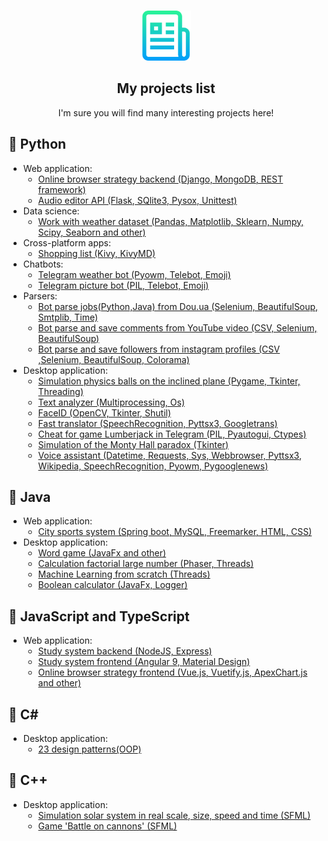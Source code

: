 <br />
<p align="center">
  <a href="https://github.com/Aarrtteemm123/PROJECTS-LIST">
    <img src="logo.png" alt="Logo" width="80" height="80">
  </a>

  <h2 align="center">My projects list</h2>

  <p align="center">
    I'm sure you will find many interesting projects here!
    <br />
  </p>
</p>
<h2>&#x1F537; Python</h2>

- Web application:
  - [Online browser strategy backend (Django, MongoDB, REST framework)](https://github.com/Aarrtteemm123/strategy-game-server)
  - [Audio editor API (Flask, SQlite3, Pysox, Unittest)](https://github.com/illumlg/audio-editor-api)
- Data science:
  - [Work with weather dataset (Pandas, Matplotlib, Sklearn, Numpy, Scipy, Seaborn and other)](https://github.com/Aarrtteemm123/dataset-weather)
- Cross-platform apps:
  - [Shopping list (Kivy, KivyMD)](https://github.com/Aarrtteemm123/shopping-list)
- Chatbots:
  - [Telegram weather bot (Pyowm, Telebot, Emoji)](https://github.com/Aarrtteemm123/TelegramBots)
  - [Telegram picture bot (PIL, Telebot, Emoji)](https://github.com/Aarrtteemm123/TelegramBots/tree/pictureBot)
- Parsers:
  - [Bot parse jobs(Python,Java) from Dou.ua (Selenium, BeautifulSoup, Smtplib, Time)](https://github.com/Aarrtteemm123/Parsers)
  - [Bot parse and save comments from YouTube video (CSV, Selenium, BeautifulSoup)](https://github.com/Aarrtteemm123/Parsers/tree/YT-com-parser)
  - [Bot parse and save followers from instagram profiles (CSV ,Selenium, BeautifulSoup, Colorama)](https://github.com/Aarrtteemm123/Parsers/tree/InstaSub)
- Desktop application:
  - [Simulation physics balls on the inclined plane (Pygame, Tkinter, Threading)](https://github.com/Aarrtteemm123/Balls)
  - [Text analyzer (Multiprocessing, Os)](https://github.com/Aarrtteemm123/text-analyzer)
  - [FaceID (OpenCV, Tkinter, Shutil)](https://github.com/Aarrtteemm123/FaceID)
  - [Fast translator (SpeechRecognition, Pyttsx3, Googletrans)](https://github.com/Aarrtteemm123/fast-translator)
  - [Cheat for game Lumberjack in Telegram (PIL, Pyautogui, Ctypes)](https://github.com/Aarrtteemm123/LumberjackBot)
  - [Simulation of the Monty Hall paradox (Tkinter)](https://github.com/Aarrtteemm123/Monty-Hall)
  - [Voice assistant (Datetime, Requests, Sys, Webbrowser, Pyttsx3, Wikipedia, SpeechRecognition, Pyowm, Pygooglenews)](https://github.com/illumlg/voice-assistant)

<h2>&#x1F537; Java</h2>

- Web application:
  - [City sports system (Spring boot, MySQL, Freemarker, HTML, CSS)](https://github.com/Aarrtteemm123/website-spring)
- Desktop application:
  - [Word game (JavaFx and other)](https://github.com/Aarrtteemm123/game-find-words)
  - [Calculation factorial large number (Phaser, Threads)](https://github.com/Aarrtteemm123/Factorial)
  - [Machine Learning from scratch (Threads)](https://github.com/Aarrtteemm123/ML)
  - [Boolean calculator (JavaFx, Logger)](https://github.com/Aarrtteemm123/boolean-calculator)
  
<h2>&#x1F537; JavaScript and TypeScript</h2>

- Web application:
  - [Study system backend (NodeJS, Express)](https://github.com/Aarrtteemm123/study-system-server)
  - [Study system frontend (Angular 9, Material Design)](https://github.com/Aarrtteemm123/study-system-client)
  - [Online browser strategy frontend (Vue.js, Vuetify.js, ApexChart.js and other)](https://github.com/Aarrtteemm123/strategy-game-client)
  
 <h2>&#x1F537; C#</h2>

- Desktop application:
  - [23 design patterns(OOP)](https://github.com/Aarrtteemm123/design-patterns)
  
<h2>&#x1F537; C++</h2>

- Desktop application:
  - [Simulation solar system in real scale, size, speed and time (SFML)](https://github.com/Aarrtteemm123/solar-system)
  - [Game 'Battle on cannons' (SFML)](https://github.com/Aarrtteemm123/game-battle-on-cannons)
